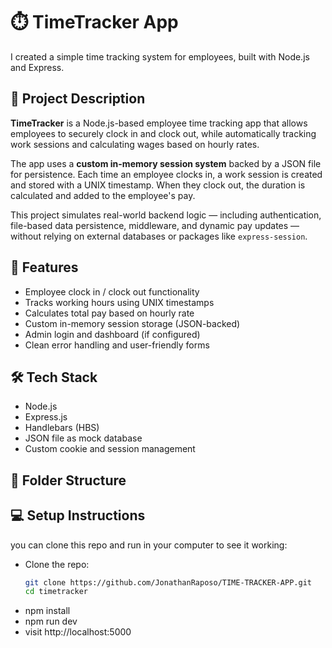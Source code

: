 # ⏱️ TimeTracker App

I created a simple time tracking system for employees, built with Node.js and Express.

## 📖 Project Description

**TimeTracker** is a Node.js-based employee time tracking app that allows employees to securely clock in and clock out, while automatically tracking work sessions and calculating wages based on hourly rates.

The app uses a **custom in-memory session system** backed by a JSON file for persistence. Each time an employee clocks in, a work session is created and stored with a UNIX timestamp. When they clock out, the duration is calculated and added to the employee's pay.

This project simulates real-world backend logic — including authentication, file-based data persistence, middleware, and dynamic pay updates — without relying on external databases or packages like `express-session`.

## 🚀 Features

- Employee clock in / clock out functionality
- Tracks working hours using UNIX timestamps
- Calculates total pay based on hourly rate
- Custom in-memory session storage (JSON-backed)
- Admin login and dashboard (if configured)
- Clean error handling and user-friendly forms

## 🛠️ Tech Stack

- Node.js
- Express.js
- Handlebars (HBS)
- JSON file as mock database
- Custom cookie and session management

## 📁 Folder Structure

## 💻 Setup Instructions

you can clone this repo and run in your computer to see it working:

- Clone the repo:
  ```bash
  git clone https://github.com/JonathanRaposo/TIME-TRACKER-APP.git
  cd timetracker
  ```
- npm install
- npm run dev
- visit http://localhost:5000
